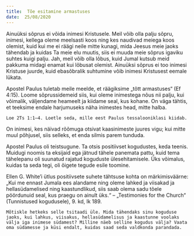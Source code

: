 ```yaml
---
title:  Tõe esitamine armastuses
date:  25/08/2020
---
```


Ainuüksi sõprus ei võida inimesi Kristusele. Meil võib olla palju sõpru, inimesi, kellega oleme meelsasti koos ning kes naudivad meiega koos olemist, kuid kui me ei räägi neile mitte kunagi, mida Jeesus meie jaoks tähendab ja kuidas Ta meie elu muutis, siis ei muuda meie sõprus igaviku suhtes kuigi palju. Jah, meil võib olla lõbus, kuid Jumal kutsub meid pakkuma midagi enamat kui lõbusat olemist. Ainuüksi sõprus ei too inimesi Kristuse juurde, kuid ebasõbralik suhtumine võib inimesi Kristusest eemale lükata.

Apostel Paulus tuletab meile meelde, et räägiksime „tõtt armastuses“ (Ef 4:15). Loome sõprussidemeid siis, kui oleme inimestega nõus nii palju, kui võimalik, väljendame heameelt ja kiidame seal, kus kohane. On väga tähtis, et teeksime endale harjumuseks näha inimestes head, mitte halba.

`Loe 2Ts 1:1–4. Loetle seda, mille eest Paulus tessalooniklasi kiidab.`

On inimesi, kes näivad rõõmuga otsivat kaasinimeste juures vigu; kui mitte muul põhjusel, siis selleks, et enda silmis parem tunduda.

Apostel Paulus oli teistsugune. Ta otsis positiivset kogudustes, keda teenis. Muidugi noomis ta eksijaid ega jätnud tähele panemata pattu, kuid tema tähelepanu oli suunatud rajatud koguduste ülesehitamisele. Üks võimalus, kuidas ta seda tegi, oli õigete tegude esile toomine.

Ellen G. White’i ütlus positiivsete suhete tähtsuse kohta on märkimisväärne: „Kui me ennast Jumala ees alandame ning oleme lahked ja viisakad ja hellasüdamelised ning kaastundlikud, siis saab olema sadu tõele pöördunuid seal, kus praegu on ainult üks.“ – „Testimonies for the Church“ (Tunnistused kogudusele), 9. kd, lk 189.

`Mõtiskle hetkeks selle tsitaadi üle. Mida tähendaks sinu koguduse jaoks, kui lahkus, viisakus, hellasüdamelisus ja kaastunne voolaks välja iga inimese südamest? Milline näeb selline kogudus välja? Vaata oma südamesse ja küsi endalt, kuidas saad seda valdkonda parandada.`
